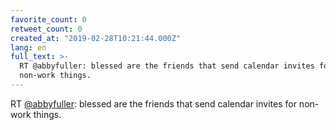 ```yaml
---
favorite_count: 0
retweet_count: 0
created_at: "2019-02-28T10:21:44.000Z"
lang: en
full_text: >-
  RT @abbyfuller: blessed are the friends that send calendar invites for
  non-work things.
---
```


RT [@abbyfuller](https://twitter.com/abbyfuller): blessed are the friends that
send calendar invites for non-work things.
